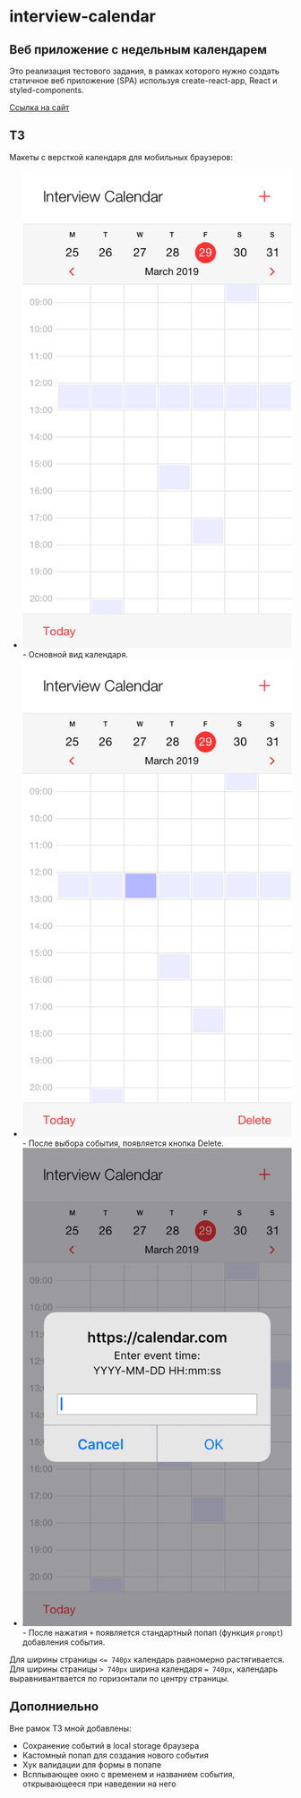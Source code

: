 # interview-calendar

## Веб приложение с недельным календарем
Это реализация тестового задания, в рамках которого нужно создать статичное веб приложение (SPA) используя create-react-app, React и styled-components.

[Ссылка на сайт](https://thealekzzz.github.io/interview-calendar-frontend/)

## ТЗ
Макеты c версткой календаря для мобильных браузеров:

* ![Main Mobile](./images/1.%20Main.png) - Основной вид календаря.
* ![Delete Mobile](./images/2.%20Delete.png) - После выбора события, появляется кнопка Delete.
* ![Add Mobile](./images/3.%20Add.png) - После нажатия `+` появляется стандартный попап (функция `prompt`) добавления события.

Для ширины страницы `<= 740px` календарь равномерно растягивается. Для ширины страницы `> 740px` ширина календаря `= 740px`, календарь выравнивантвается по горизонтали по центру страницы.

## Дополниельно
Вне рамок ТЗ мной добавлены:
* Сохранение событий в local storage браузера
* Кастомный попап для создания нового события
* Хук валидации для формы в попапе
* Всплывающее окно с временем и названием события, открывающееся при наведении на него